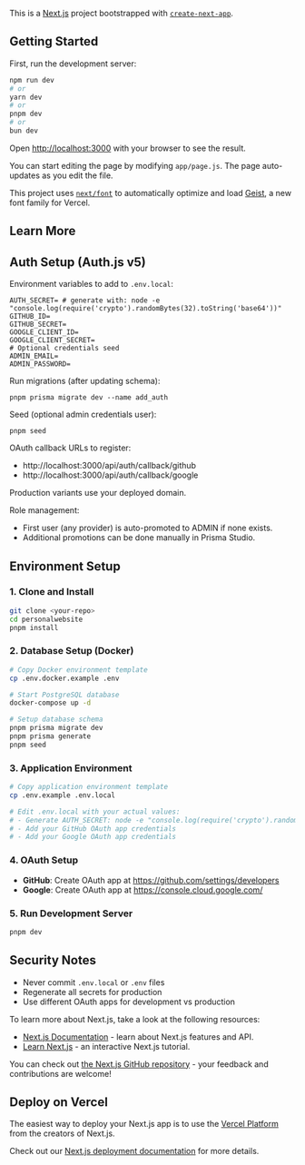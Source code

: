 This is a [Next.js](https://nextjs.org) project bootstrapped with [`create-next-app`](https://github.com/vercel/next.js/tree/canary/packages/create-next-app).

## Getting Started

First, run the development server:

```bash
npm run dev
# or
yarn dev
# or
pnpm dev
# or
bun dev
```

Open [http://localhost:3000](http://localhost:3000) with your browser to see the result.

You can start editing the page by modifying `app/page.js`. The page auto-updates as you edit the file.

This project uses [`next/font`](https://nextjs.org/docs/app/building-your-application/optimizing/fonts) to automatically optimize and load [Geist](https://vercel.com/font), a new font family for Vercel.

## Learn More
## Auth Setup (Auth.js v5)

Environment variables to add to `.env.local`:

```
AUTH_SECRET= # generate with: node -e "console.log(require('crypto').randomBytes(32).toString('base64'))"
GITHUB_ID=
GITHUB_SECRET=
GOOGLE_CLIENT_ID=
GOOGLE_CLIENT_SECRET=
# Optional credentials seed
ADMIN_EMAIL=
ADMIN_PASSWORD=
```

Run migrations (after updating schema):

```
pnpm prisma migrate dev --name add_auth
```

Seed (optional admin credentials user):

```
pnpm seed
```

OAuth callback URLs to register:
- http://localhost:3000/api/auth/callback/github
- http://localhost:3000/api/auth/callback/google

Production variants use your deployed domain.

Role management:
- First user (any provider) is auto-promoted to ADMIN if none exists.
- Additional promotions can be done manually in Prisma Studio.


## Environment Setup

### 1. Clone and Install
```bash
git clone <your-repo>
cd personalwebsite
pnpm install
```

### 2. Database Setup (Docker)
```bash
# Copy Docker environment template
cp .env.docker.example .env

# Start PostgreSQL database
docker-compose up -d

# Setup database schema
pnpm prisma migrate dev
pnpm prisma generate
pnpm seed
```

### 3. Application Environment
```bash
# Copy application environment template
cp .env.example .env.local

# Edit .env.local with your actual values:
# - Generate AUTH_SECRET: node -e "console.log(require('crypto').randomBytes(32).toString('base64'))"
# - Add your GitHub OAuth app credentials
# - Add your Google OAuth app credentials
```

### 4. OAuth Setup
- **GitHub**: Create OAuth app at https://github.com/settings/developers
- **Google**: Create OAuth app at https://console.cloud.google.com/

### 5. Run Development Server
```bash
pnpm dev
```

## Security Notes
- Never commit `.env.local` or `.env` files
- Regenerate all secrets for production
- Use different OAuth apps for development vs production

To learn more about Next.js, take a look at the following resources:

- [Next.js Documentation](https://nextjs.org/docs) - learn about Next.js features and API.
- [Learn Next.js](https://nextjs.org/learn) - an interactive Next.js tutorial.

You can check out [the Next.js GitHub repository](https://github.com/vercel/next.js) - your feedback and contributions are welcome!

## Deploy on Vercel

The easiest way to deploy your Next.js app is to use the [Vercel Platform](https://vercel.com/new?utm_medium=default-template&filter=next.js&utm_source=create-next-app&utm_campaign=create-next-app-readme) from the creators of Next.js.

Check out our [Next.js deployment documentation](https://nextjs.org/docs/app/building-your-application/deploying) for more details.
